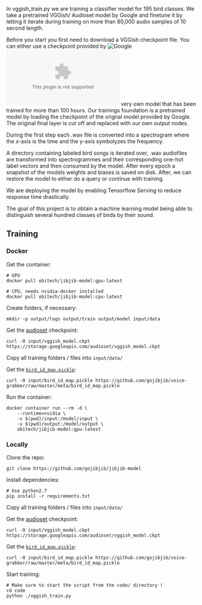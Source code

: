In vggish_train.py we are training a  classifier model for 195 bird classes. We take a pretrained VGGish/ Audioset model by Google and finetune it by letting it iterate during training on more than 80,000 audio samples of 10 second length. 

Before you start you first need to download a VGGish checkpoint file. You can either use a checkpoint provided by ![Google](https://storage.googleapis.com/audioset/vggish_model.ckpt) ![our](https://s3-eu-west-1.amazonaws.com/jibjib/model/jibjib_model_raw.tgz) very own model that has been trained for more than 100 hours.
Our trainings foundation is a pretrained model by loading the checkpoint of the orignal model provided by Google. The original final layer is cut off and replaced with our own output nodes.

During the first step each .wav file is converted into a spectrogram where the x-axis is the time and the y-axis symbolyzes the frequency. 



A directory containing labeled bird songs is iterated over, .wav audiofiles are transformed into spectrogrammes and their corresponding one-hot label vectors and then consumed by the model.
After every epoch a snapshot of the models weights and biases is saved on disk. After, we can restore the model to either do a query or continue with training.

We are deploying the model by enabling Tensorflow Serving to reduce response time drastically. 

The goal of this project is to obtain a machine learning model being able to distinguish several hundred classes of birds by their sound. 




## Training

### Docker

Get the container:

```
# GPU
docker pull obitech/jibjib-model:gpu-latest

# CPU, needs nvidia-docker installed
docker pull obitech/jibjib-model:cpu-latest
```

Create folders, if necessary:
```
mkdir -p output/logs output/train output/model input/data
```

Get the [audioset](https://github.com/tensorflow/models/tree/master/research/audioset) checkpoint:

```
curl -O input/vggish_model.ckpt https://storage.googleapis.com/audioset/vggish_model.ckpt
```

Copy all training folders / files into `input/data/`


Get the [`bird_id_map.pickle`](github.com/gojibjib/voice-grabber):

```
curl -O input/bird_id_map.pickle https://github.com/gojibjib/voice-grabber/raw/master/meta/bird_id_map.pickle
```

Run the container:

```
docker container run --rm -d \
    --runtime=nvidia \
    -v $(pwd)/input:/model/input \
    -v $(pwd)/output:/model/output \
    obitech/jibjib-model:gpu-latest
```

### Locally

Clone the repo:

```
git clone https://github.com/gojibjib/jibjib-model
```

Install dependencies:

```
# Use python2.7
pip install -r requirements.txt
```

Copy all training folders / files into `input/data/`

Get the [audioset](https://github.com/tensorflow/models/tree/master/research/audioset) checkpoint:

```
curl -O input/vggish_model.ckpt https://storage.googleapis.com/audioset/vggish_model.ckpt
```

Get the [`bird_id_map.pickle`](github.com/gojibjib/voice-grabber):

```
curl -O input/bird_id_map.pickle https://github.com/gojibjib/voice-grabber/raw/master/meta/bird_id_map.pickle
```

Start training:

```
# Make sure to start the script from the code/ directory !
cd code
python ./vggish_train.py
```
